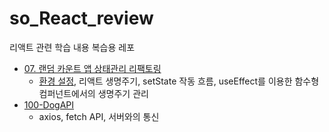 # so_React_review

리액트 관련 학습 내용 복습용 레포

- [07. 랜덤 카운트 앱 상태관리 리팩토링](./07-config-manual-react-dev-env)
  - [환경 설정](./00-notes/환경설정.md), 리액트 생명주기, setState 작동 흐름, useEffect를 이용한 함수형 컴퍼넌트에서의 생명주기 관리
- [100-DogAPI](./100-DogAPI)
  - axios, fetch API, 서버와의 통신
